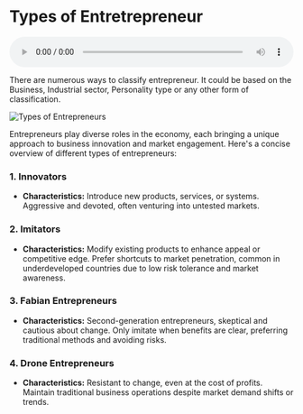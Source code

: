 # Types of Entretrepreneur

<audio controls style="width: 100%;">
  <source src="../../../../../audio/4th_sem/ED/Unit-1 Introduction to Entrepreneurship/1.e Types of Entrepreneurs.mp3" type="audio/mpeg">
  Your browser does not support the audio element.
</audio>


There are numerous ways to classify entrepreneur. It could be based on the Business, Industrial sector, Personality type or any other form of classification.

![Types of Entrepreneurs](https://www.feedough.com/wp-content/uploads/2017/10/types-of-entrepreneurs-1-02.png)

Entrepreneurs play diverse roles in the economy, each bringing a unique approach to business innovation and market engagement. Here's a concise overview of different types of entrepreneurs:

### 1. Innovators

- **Characteristics:** Introduce new products, services, or systems. Aggressive and devoted, often venturing into untested markets.

### 2. Imitators

- **Characteristics:** Modify existing products to enhance appeal or competitive edge. Prefer shortcuts to market penetration, common in underdeveloped countries due to low risk tolerance and market awareness.

### 3. Fabian Entrepreneurs

- **Characteristics:** Second-generation entrepreneurs, skeptical and cautious about change. Only imitate when benefits are clear, preferring traditional methods and avoiding risks.

### 4. Drone Entrepreneurs

- **Characteristics:** Resistant to change, even at the cost of profits. Maintain traditional business operations despite market demand shifts or trends.



